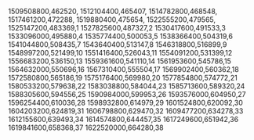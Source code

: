 1509508800,462520,
1512104400,465407,
1514782800,468548,
1517461200,472288,
1519880400,475654,
1522555200,479565,
1525147200,483369,1
1527825600,487327,2
1530417600,491533,3
1533096000,495880,4
1535774400,500053,5
1538366400,504319,6
1541044800,508435,7
1543640400,513147,8
1546318800,516899,9
1548997200,521499,10
1551416400,526043,11
1554091200,531399,12
1556683200,536150,13
1559361600,541110,14
1561953600,545786,15
1564632000,550696,16
1567310400,555504,17
1569902400,560362,18
1572580800,565186,19
1575176400,569980,20
1577854800,574772,21
1580533200,579638,22
1583038800,584044,23
1585713600,589320,24
1588305600,594556,25
1590984000,599953,26
1593576000,604950,27
1596254400,610036,28
1598932800,614979,29
1601524800,620092,30
1604203200,624819,31
1606798800,629470,32
1609477200,634278,33
1612155600,639493,34
1614574800,644457,35
1617249600,651942,36
1619841600,658368,37
1622520000,664280,38

